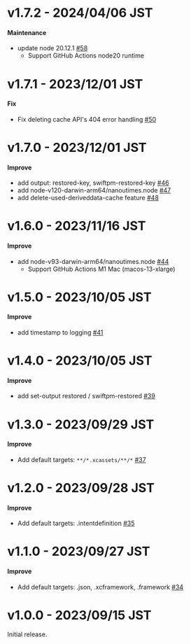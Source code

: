 # v1.7.2 - 2024/04/06 JST

#### Maintenance

* update node 20.12.1 [#58](https://github.com/irgaly/xcode-cache/pull/58)
  * Support GitHub Actions node20 runtime

# v1.7.1 - 2023/12/01 JST

#### Fix

* Fix deleting cache API's 404 error handling [#50](https://github.com/irgaly/xcode-cache/pull/50)

# v1.7.0 - 2023/12/01 JST

#### Improve

* add output: restored-key,
  swiftpm-restored-key [#46](https://github.com/irgaly/xcode-cache/pull/46)
* add node-v120-darwin-arm64/nanoutimes.node [#47](https://github.com/irgaly/xcode-cache/pull/47)
* add delete-used-deriveddata-cache feature [#48](https://github.com/irgaly/xcode-cache/pull/48)

# v1.6.0 - 2023/11/16 JST

#### Improve

* add node-v93-darwin-arm64/nanoutimes.node [#44](https://github.com/irgaly/xcode-cache/pull/44)
    * Support GitHub Actions M1 Mac (macos-13-xlarge)

# v1.5.0 - 2023/10/05 JST

#### Improve

* add timestamp to logging [#41](https://github.com/irgaly/xcode-cache/pull/41)

# v1.4.0 - 2023/10/05 JST

#### Improve

* add set-output restored / swiftpm-restored [#39](https://github.com/irgaly/xcode-cache/pull/39)

# v1.3.0 - 2023/09/29 JST

#### Improve

* Add default targets: `**/*.xcassets/**/*` [#37](https://github.com/irgaly/xcode-cache/pull/37)

# v1.2.0 - 2023/09/28 JST

#### Improve

* Add default targets: .intentdefinition [#35](https://github.com/irgaly/xcode-cache/pull/35)

# v1.1.0 - 2023/09/27 JST

#### Improve

* Add default targets: .json, .xcframework, .framework [#34](https://github.com/irgaly/xcode-cache/pull/34)

# v1.0.0 - 2023/09/15 JST

Initial release.

